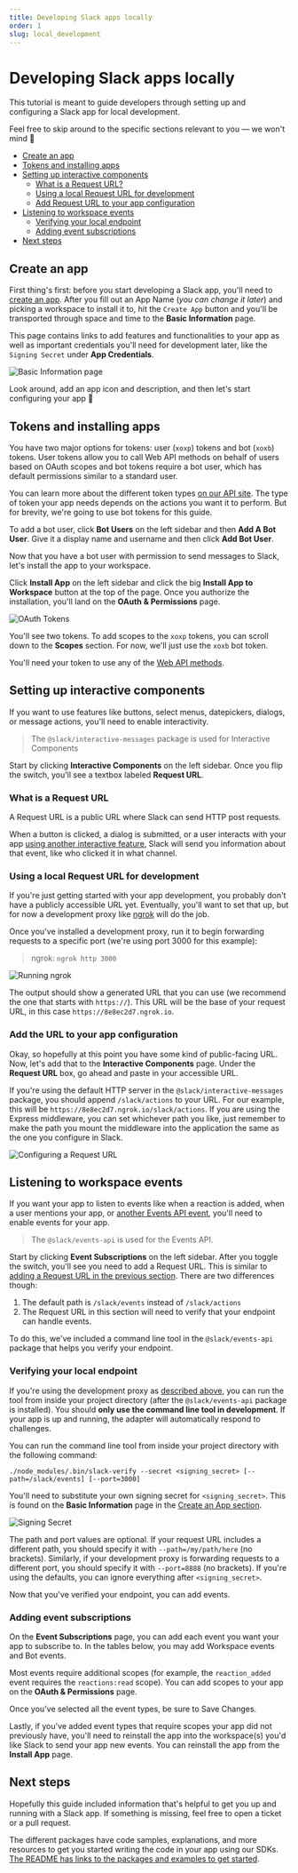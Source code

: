 ```yaml
---
title: Developing Slack apps locally
order: 1
slug: local_development
---
```


# Developing Slack apps locally

This tutorial is meant to guide developers through setting up and configuring a Slack app for local development.

Feel free to skip around to the specific sections relevant to you — we won't mind 🙂

- [Create an app](#create-an-app)
- [Tokens and installing apps](#tokens-and-installing-apps)
- [Setting up interactive components](#setting-up-interactive-components)
  - [What is a Request URL?](#what-is-a-request-URL)
  - [Using a local Request URL for development](#using-a-local-request-URL-for-development)
  - [Add Request URL to your app configuration](#add-the-URL-to-your-app-configuration)
- [Listening to workspace events](#listening-to-workspace-events)
  - [Verifying your local endpoint](#verifying-your-local-endpoint)
  - [Adding event subscriptions](#adding-event-subscriptions)
- [Next steps](#next-steps)


## Create an app
First thing's first: before you start developing a Slack app, you'll need to [create an app](https://api.slack.com/apps/new). After you fill out an App Name (_you can change it later_) and picking a workspace to install it to, hit the `Create App` button and you'll be transported through space and time to the **Basic Information** page.

This page contains links to add features and functionalities to your app as well as important credentials you'll need for development later, like the `Signing Secret` under **App Credentials**.

![Basic Information page](basic-information-page.png "Basic Information page")

Look around, add an app icon and description, and then let's start configuring your app 🔩

## Tokens and installing apps
You have two major options for tokens: user (`xoxp`) tokens and bot (`xoxb`) tokens. User tokens allow you to call Web API methods on behalf of users based on OAuth scopes and bot tokens require a bot user, which has default permissions similar to a standard user.

You can learn more about the different token types [on our API site](https://api.slack.com/docs/token-types). The type of token your app needs depends on the actions you want it to perform. But for brevity, we're going to use bot tokens for this guide.

To add a bot user, click **Bot Users** on the left sidebar and then **Add A Bot User**. Give it a display name and username and then click **Add Bot User**.

Now that you have a bot user with permission to send messages to Slack, let's install the app to your workspace.

Click **Install App** on the left sidebar and click the big **Install App to Workspace** button at the top of the page. Once you authorize the installation, you'll land on the **OAuth & Permissions** page.

![OAuth Tokens](bot-token.png "OAuth Tokens")

You'll see two tokens. To add scopes to the `xoxp` tokens, you can scroll down to the **Scopes** section. For now, we'll just use the `xoxb` bot token.

You'll need your token to use any of the [Web API methods](https://api.slack.com/methods).

## Setting up interactive components
If you want to use features like buttons, select menus, datepickers, dialogs, or message actions, you'll need to enable interactivity.

> The `@slack/interactive-messages` package is used for Interactive Components

Start by clicking **Interactive Components** on the left sidebar. Once you flip the switch, you'll see a textbox labeled **Request URL**.

### What is a Request URL
A Request URL is a public URL where Slack can send HTTP post requests.

When a button is clicked, a dialog is submitted, or a user interacts with your app [using another interactive feature](https://api.slack.com/messaging/interactivity), Slack will send you information about that event, like who clicked it in what channel.

### Using a local Request URL for development
If you're just getting started with your app development, you probably don't have a publicly accessible URL yet. Eventually, you'll want to set that up, but for now a development proxy like [ngrok](https://ngrok.com/) will do the job.

Once you've installed a development proxy, run it to begin forwarding requests to a specific port (we're using port 3000 for this example):

> ngrok: `ngrok http 3000`

![Running ngrok](ngrok.gif "Running ngrok")

The output should show a generated URL that you can use (we recommend the one that starts with `https://`). This URL will be the base of your request URL, in this case `https://8e8ec2d7.ngrok.io`.

### Add the URL to your app configuration
Okay, so hopefully at this point you have some kind of public-facing URL. Now, let's add that to the **Interactive Components** page. Under the **Request URL** box, go ahead and paste in your accessible URL.

If you're using the default HTTP server in the `@slack/interactive-messages` package, you should append `/slack/actions` to your URL. For our example, this will be `https://8e8ec2d7.ngrok.io/slack/actions`. If you are using the Express middleware, you can set whichever path you like, just remember to make the path you mount the middleware into the application the same as the one you configure in Slack.

![Configuring a Request URL](request-url-config.png "Configuring a Request URL")

## Listening to workspace events
If you want your app to listen to events like when a reaction is added, when a user mentions your app, or [another Events API event](https://api.slack.com/events), you'll need to enable events for your app.

> The `@slack/events-api` is used for the Events API.

Start by clicking **Event Subscriptions** on the left sidebar. After you toggle the switch, you'll see you need to add a Request URL. This is similar to [adding a Request URL in the previous section](#what-is-a-Request-URL). There are two differences though:
1. The default path is `/slack/events` instead of `/slack/actions`
2. The Request URL in this section will need to verify that your endpoint can handle events.

To do this, we've included a command line tool in the `@slack/events-api` package that helps you verify your endpoint.

### Verifying your local endpoint
If you're using the development proxy as [described above](#using-a-local-request-URL-for-development), you can run the tool from inside your project directory (after the `@slack/events-api` package is installed). You should **only use the command line tool in development**. If your app is up and running, the adapter will automatically respond to challenges.

You can run the command line tool from inside your project directory with the following command:

```
./node_modules/.bin/slack-verify --secret <signing_secret> [--path=/slack/events] [--port=3000]
```

You'll need to substitute your own signing secret for `<signing_secret>`. This is found on the **Basic Information** page in the [Create an App section](#create-an-app).

![Signing Secret](signing-secret.png "Signing Secret on Basic Information page")

The path and port values are optional. If your request URL includes a different path, you should specify it with `--path=/my/path/here` (no brackets). Similarly, if your development proxy is forwarding requests to a different port, you should specify it with `--port=8888` (no brackets). If you're using the defaults, you can ignore everything after `<signing_secret>`.

Now that you've verified your endpoint, you can add events.

### Adding event subscriptions
On the **Event Subscriptions** page, you can add each event you want your app to subscribe to. In the tables below, you may add Workspace events and Bot events.

Most events require additional scopes (for example, the `reaction_added` event requires the `reactions:read` scope). You can add scopes to your app on the **OAuth & Permissions** page.

Once you've selected all the event types, be sure to Save Changes.

Lastly, if you've added event types that require scopes your app did not previously have, you'll need to reinstall the app into the workspace(s) you'd like Slack to send your app new events. You can reinstall the app from the **Install App** page.

## Next steps
Hopefully this guide included information that's helpful to get you up and running with a Slack app. If something is missing, feel free to open a ticket or a pull request.

The different packages have code samples, explanations, and more resources to get you started writing the code in your app using our SDKs. [The README has links to the packages and examples to get started](https://github.com/slackapi/node-slack-sdk).
